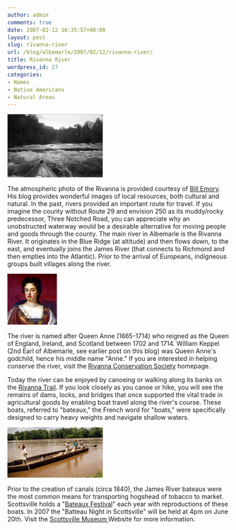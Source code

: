 ```yaml
---
author: admin
comments: true
date: 2007-02-12 16:35:57+00:00
layout: post
slug: rivanna-river
url: /blog/albemarle/2007/02/12/rivanna-river/
title: Rivanna River
wordpress_id: 27
categories:
- Names
- Native Americans
- Natural Areas
---
```




![rivanna_billemory.jpg](/wp-content/uploads/2007/02/rivanna_billemory.jpg)

The atmospheric photo of the Rivanna is provided courtesy of [Bill Emory](http://www.billemory.com). His blog provides wonderful images of local resources, both cultural and natural. In the past, rivers provided an important route for travel. If you imagine the county without Route 29 and envision 250 as its muddy/rocky predecessor, Three Notched Road, you can appreciate why an unobstructed waterway would be a desirable alternative for moving people and goods through the county. The main river in Albemarle is the Rivanna River. It originates in the Blue Ridge (at altitude) and then flows down, to the east, and eventually joins the James River (that connects to Richmond and then empties into the Atlantic). Prior to the arrival of Europeans, indigneous groups built villages along the river. 

![Queen Anne (1665-1714, r. 1702-1714)](/wp-content/uploads/2007/02/queenanne.jpg)

The river is named after Queen Anne (1665-1714) who reigned as the Queen of England, Ireland, and Scotland between 1702 and 1714. William Keppel (2nd Earl of Albemarle, see earlier post on this blog) was Queen Anne's godchild, hence his middle name "Anne." If you are interested in helping conserve the river, visit the [Rivanna Conservation Society](http://www.rivannariver.org/home.html) homepage.

Today the river can be enjoyed by canoeing or walking along its banks on the [Rivanna Trail](http://avenue.org/rivanna/). If you look closely as you canoe or hike, you will see the remains of dams, locks, and bridges that once supported the vital trade in agricultural goods by enabling boat travel along the river's course. These boats, referred to "bateaux," the French word for "boats," were specifically designed to carry heavy weights and navigate shallow waters. 

![bateau.jpg](/wp-content/uploads/2007/02/bateau.jpg)

Prior to the creation of canals (circa 1840), the James River bateaux were the most common means for transporting hogshead of tobacco to market. Scottsville holds a "[Bateaux Festival](http://www.jamesriver.com/teacher.htm)" each year with reproductions of these boats. In 2007 the "Batteau Night in Scottsville" will be held at 4pm on June 20th. Visit the [Scottsville Museum ](http://avenue.org/smuseum/home.html)Website for more information.
